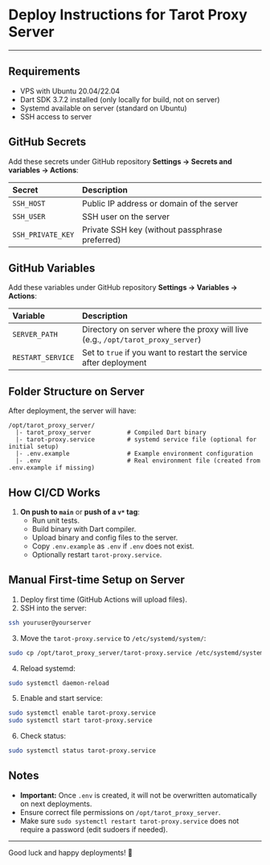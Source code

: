 # Deploy Instructions for Tarot Proxy Server

---

## Requirements

- VPS with Ubuntu 20.04/22.04
- Dart SDK 3.7.2 installed (only locally for build, not on server)
- Systemd available on server (standard on Ubuntu)
- SSH access to server


## GitHub Secrets

Add these secrets under GitHub repository **Settings -> Secrets and variables -> Actions**:

| Secret | Description |
|:-------|:------------|
| `SSH_HOST` | Public IP address or domain of the server |
| `SSH_USER` | SSH user on the server |
| `SSH_PRIVATE_KEY` | Private SSH key (without passphrase preferred) |


## GitHub Variables

Add these variables under GitHub repository **Settings -> Variables -> Actions**:

| Variable | Description |
|:---------|:------------|
| `SERVER_PATH` | Directory on server where the proxy will live (e.g., `/opt/tarot_proxy_server`) |
| `RESTART_SERVICE` | Set to `true` if you want to restart the service after deployment |


## Folder Structure on Server

After deployment, the server will have:

```
/opt/tarot_proxy_server/
  |- tarot_proxy_server          # Compiled Dart binary
  |- tarot-proxy.service         # systemd service file (optional for initial setup)
  |- .env.example                # Example environment configuration
  |- .env                        # Real environment file (created from .env.example if missing)
```


## How CI/CD Works

1. **On push to `main`** or **push of a `v*` tag**:
   - Run unit tests.
   - Build binary with Dart compiler.
   - Upload binary and config files to the server.
   - Copy `.env.example` as `.env` if `.env` does not exist.
   - Optionally restart `tarot-proxy.service`.


## Manual First-time Setup on Server

1. Deploy first time (GitHub Actions will upload files).
2. SSH into the server:

```bash
ssh youruser@yourserver
```

3. Move the `tarot-proxy.service` to `/etc/systemd/system/`:

```bash
sudo cp /opt/tarot_proxy_server/tarot-proxy.service /etc/systemd/system/tarot-proxy.service
```

4. Reload systemd:

```bash
sudo systemctl daemon-reload
```

5. Enable and start service:

```bash
sudo systemctl enable tarot-proxy.service
sudo systemctl start tarot-proxy.service
```

6. Check status:

```bash
sudo systemctl status tarot-proxy.service
```


## Notes

- **Important:** Once `.env` is created, it will not be overwritten automatically on next deployments.
- Ensure correct file permissions on `/opt/tarot_proxy_server`.
- Make sure `sudo systemctl restart tarot-proxy.service` does not require a password (edit sudoers if needed).

---

Good luck and happy deployments! 🚀

